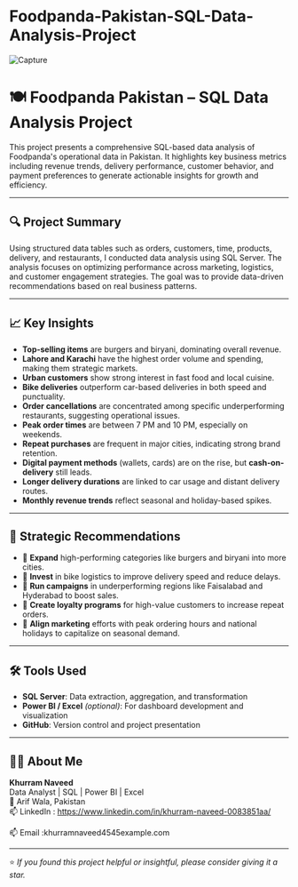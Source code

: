 # Foodpanda-Pakistan-SQL-Data-Analysis-Project

![Capture](https://github.com/user-attachments/assets/61e27904-f341-42c9-ab91-86ab301931d4)


# 🍽️ Foodpanda Pakistan – SQL Data Analysis Project

This project presents a comprehensive SQL-based data analysis of Foodpanda's operational data in Pakistan. It highlights key business metrics including revenue trends, delivery performance, customer behavior, and payment preferences to generate actionable insights for growth and efficiency.

---

## 🔍 Project Summary

Using structured data tables such as orders, customers, time, products, delivery, and restaurants, I conducted data analysis using SQL Server. The analysis focuses on optimizing performance across marketing, logistics, and customer engagement strategies. The goal was to provide data-driven recommendations based on real business patterns.

---

## 📈 Key Insights

- **Top-selling items** are burgers and biryani, dominating overall revenue.
- **Lahore and Karachi** have the highest order volume and spending, making them strategic markets.
- **Urban customers** show strong interest in fast food and local cuisine.
- **Bike deliveries** outperform car-based deliveries in both speed and punctuality.
- **Order cancellations** are concentrated among specific underperforming restaurants, suggesting operational issues.
- **Peak order times** are between 7 PM and 10 PM, especially on weekends.
- **Repeat purchases** are frequent in major cities, indicating strong brand retention.
- **Digital payment methods** (wallets, cards) are on the rise, but **cash-on-delivery** still leads.
- **Longer delivery durations** are linked to car usage and distant delivery routes.
- **Monthly revenue trends** reflect seasonal and holiday-based spikes.

---

## 🎯 Strategic Recommendations

- 🚀 **Expand** high-performing categories like burgers and biryani into more cities.
- 🛵 **Invest** in bike logistics to improve delivery speed and reduce delays.
- 🎯 **Run campaigns** in underperforming regions like Faisalabad and Hyderabad to boost sales.
- 🎁 **Create loyalty programs** for high-value customers to increase repeat orders.
- 📅 **Align marketing** efforts with peak ordering hours and national holidays to capitalize on seasonal demand.

---

## 🛠️ Tools Used

- **SQL Server**: Data extraction, aggregation, and transformation
- **Power BI / Excel** *(optional)*: For dashboard development and visualization
- **GitHub**: Version control and project presentation


---

## 👨‍💻 About Me

**Khurram Naveed**  
Data Analyst | SQL | Power BI | Excel  
📍 Arif Wala, Pakistan  
📫 LinkedIn : https://www.linkedin.com/in/khurram-naveed-0083851aa/

📫 Email :khurramnaveed4545example.com  

---

⭐ *If you found this project helpful or insightful, please consider giving it a star.*

